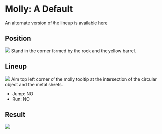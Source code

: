 # Molly: A Default
An alternate version of the lineup is available [here](./lineup-alt.md).

## Position
![](./position.png)
Stand in the corner formed by the rock and the yellow barrel.

## Lineup
![](./lineup.png)
Aim top left corner of the molly tooltip at the intersection of the
circular object and the metal sheets.
* Jump: NO
* Run: NO

## Result
![](./result.png)

